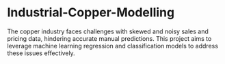 # Industrial-Copper-Modelling
The copper industry faces challenges with skewed and noisy sales and pricing data, hindering accurate manual predictions. This project aims to leverage machine learning regression and classification models to address these issues effectively.
